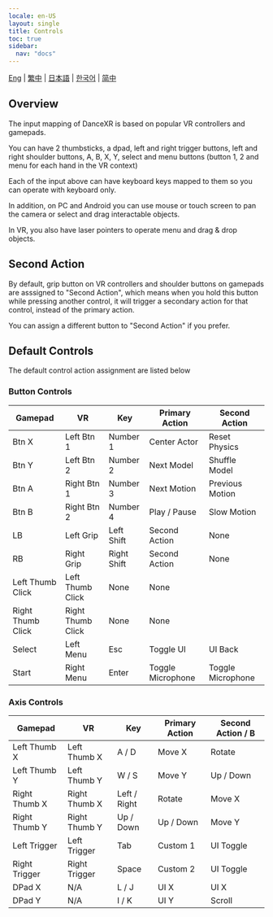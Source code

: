 ```yaml
---
locale: en-US
layout: single
title: Controls
toc: true
sidebar:
  nav: "docs"
---
```

[Eng](/dancexr/features/controls) | [繁中](/tw/dancexr/features/controls) | [日本語](/jp/dancexr/features/controls) | [한국어](/kr/dancexr/features/controls) | [简中](/zh/dancexr/features/controls)


## Overview
The input mapping of DanceXR is based on popular VR controllers and gamepads. 

You can have 2 thumbsticks, a dpad, left and right trigger buttons, left and right shoulder buttons, A, B, X, Y, select and menu buttons (button 1, 2 and menu for each hand in the VR context)

Each of the input above can have keyboard keys mapped to them so you can operate with keyboard only.

In addition, on PC and Android you can use mouse or touch screen to pan the camera or select and drag interactable objects.

In VR, you also have laser pointers to operate menu and drag & drop objects.

## Second Action
By default, grip button on VR controllers and shoulder buttons on gamepads are asssigned to "Second Action", which means when you hold this button while pressing another control, it will trigger a secondary action for that control, instead of the primary action. 

You can assign a different button to "Second Action" if you prefer.

## Default Controls
The default control action assignment are listed below

### Button Controls

| Gamepad | VR | Key | Primary Action | Second Action | 
| --- | --- | --- | --- | --- |
| Btn X | Left Btn 1 | Number 1 | Center Actor | Reset Physics |
| Btn Y | Left Btn 2 | Number 2 | Next Model | Shuffle Model |
| Btn A | Right Btn 1 | Number 3 | Next Motion | Previous Motion |
| Btn B | Right Btn 2 | Number 4 | Play / Pause | Slow Motion |
| LB | Left Grip | Left Shift | Second Action | None |
| RB | Right Grip | Right Shift | Second Action | None |
| Left Thumb Click | Left Thumb Click | None | None |
| Right Thumb Click | Right Thumb Click | None | None |
| Select | Left Menu | Esc | Toggle UI | UI Back |
| Start | Right Menu | Enter | Toggle Microphone | Toggle Microphone |


### Axis Controls

| Gamepad | VR | Key | Primary Action | Second Action / B | 
| --- | --- | --- | --- | ---  |
| Left Thumb X | Left Thumb X | A / D | Move X | Rotate |
| Left Thumb Y | Left Thumb Y | W / S | Move Y | Up / Down |
| Right Thumb X | Right Thumb X | Left / Right | Rotate | Move X |
| Right Thumb Y | Right Thumb Y | Up / Down | Up / Down | Move Y |
| Left Trigger | Left Trigger | Tab | Custom 1 | UI Toggle |
| Right Trigger | Right Trigger | Space | Custom 2 | UI Toggle |
| DPad X | N/A | L / J | UI X | UI X |
| DPad Y | N/A | I / K | UI Y | Scroll |
 
